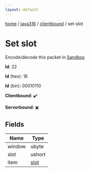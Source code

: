 ```yaml
---
layout: default
---
```


[home](/)  /  [java316](/protocol/java316)  /  [clientbound](/protocol/java316/clientbound)  /  set-slot

# Set slot

Encode/decode this packet in [Sandbox](../../../sandbox/java316#Clientbound.SetSlot)

**Id**: 22

**Id** (hex): 16

**Id** (bin): 00010110

**Clientbound**: ✔️

**Serverbound**: ✖️

## Fields

Name | Type
---|---
window | ubyte
slot | ushort
item | [slot](/protocol/java316/types/slot)
